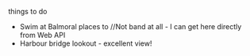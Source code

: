 things to do
 - Swim at Balmoral
places to //Not band at all - I can get here directly from Web API
  - Harbour bridge lookout - excellent view!
  
  

